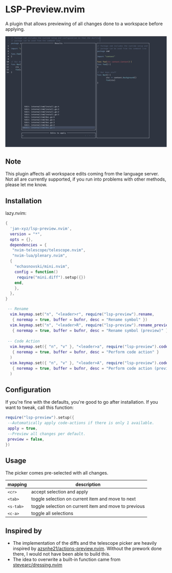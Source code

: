 # LSP-Preview.nvim

A plugin that allows previewing of all changes done to a workspace before
applying.

![example](./selection.png)

## Note

This plugin affects all workspace edits coming from the language server.
Not all are currently supported, if you run into problems with other methods,
please let me know.

## Installation

lazy.nvim:

```lua
{
  'jan-xyz/lsp-preview.nvim',
  version = "*",
  opts = {},
  dependencies = {
   "nvim-telescope/telescope.nvim",
   "nvim-lua/plenary.nvim",
  {
    "echasnovski/mini.nvim",
    config = function()
     require("mini.diff").setup({})
    end,
    },
  },
}
```

```lua
 -- Rename
  vim.keymap.set("n", "<leader>r", require("lsp-preview").rename,
   { noremap = true, buffer = bufnr, desc = "Rename symbol" })
  vim.keymap.set("n", "<leader>R", require("lsp-preview").rename_preview,
   { noremap = true, buffer = bufnr, desc = "Rename symbol (preview)" })

 -- Code Action
  vim.keymap.set({ "n", "v" }, "<leader>a", require("lsp-preview").code_action,
   { noremap = true, buffer = bufnr, desc = "Perform code action" }
  )
  vim.keymap.set({ "n", "v" }, "<leader>A", require("lsp-preview").code_action_preview,
   { noremap = true, buffer = bufnr, desc = "Perform code action (preview)" }
  )
```

## Configuration

If you're fine with the defaults, you're good to go after installation. If you
want to tweak, call this function:

```lua
require("lsp-preview").setup({
 --Automatically apply code-actions if there is only 1 available.
 apply = true,
 --Preview all changes per default.
 preview = false,
})
```

## Usage

The picker comes pre-selected with all changes.

| mapping | description |
|----|----|
| `<cr>` | accept selection and apply|
| `<tab>` | toggle selection on current item and move to next |
| `<s-tab>` | toggle selection on current item and move to previous |
| `<c-a>` | toggle all selections |

## Inspired by

* The implementation of the diffs and the telescope picker are heavily inspired
  by [azsnhe21/actions-preview.nvim](https://github.com/aznhe21/actions-preview.nvim).
  Without the prework done there, I would not have been able to build this.
* The idea to overwrite a built-in function came from [stevearc/dressing.nvim](https://github.com/stevearc/dressing.nvim)
